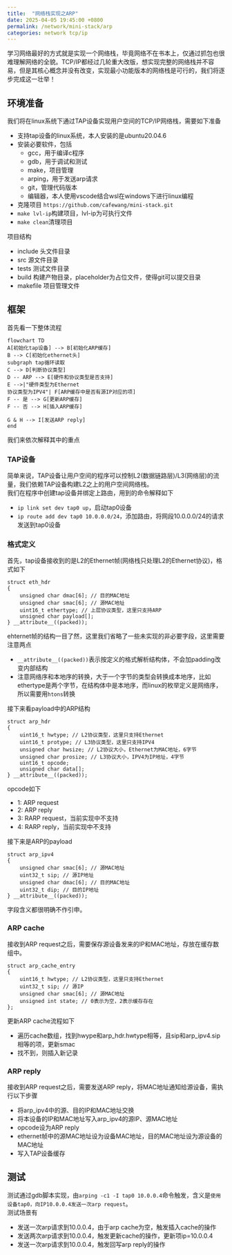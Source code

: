 ```yaml
---
title:  "网络栈实现之ARP"
date: 2025-04-05 19:45:00 +0800
permalink: /network/mini-stack/arp
categories: network tcp/ip
---
```


学习网络最好的方式就是实现一个网络栈，毕竟网络不在书本上，仅通过抓包也很难理解网络的全貌。TCP/IP都经过几轮重大改版，想实现完整的网络栈并不容易，但是其核心概念并没有改变，实现最小功能版本的网络栈是可行的，我们将逐步完成这一壮举！
## 环境准备
我们将在linux系统下通过TAP设备实现用户空间的TCP/IP网络栈，需要如下准备
+ 支持tap设备的linux系统，本人安装的是ubuntu20.04.6
+ 安装必要软件，包括
  + gcc，用于编译c程序
  + gdb，用于调试和测试
  + make，项目管理
  + arping，用于发送arp请求
  + git，管理代码版本
  + 编辑器，本人使用vscode结合wsl在windows下进行linux编程
+ 克隆项目 `https://github.com/cafewang/mini-stack.git`
+ `make lvl-ip`构建项目，lvl-ip为可执行文件
+ `make clean`清理项目

项目结构
+ include 头文件目录
+ src 源文件目录
+ tests 测试文件目录
+ build 构建产物目录，placeholder为占位文件，使得git可以提交目录
+ makefile 项目管理文件

## 框架
首先看一下整体流程

```mermaid
flowchart TD
A[初始化tap设备] --> B[初始化ARP缓存]
B --> C[初始化ethernet头]
subgraph tap循环读取
C --> D[判断协议类型]
D -- ARP --> E[硬件和协议类型是否支持]
E -->|"硬件类型为Ethernet
协议类型为IPV4"| F[ARP缓存中是否有源IP对应的项]
F -- 是 --> G[更新ARP缓存]
F -- 否 --> H[插入ARP缓存]

G & H --> I[发送ARP reply]
end
```

我们来依次解释其中的重点

### TAP设备
简单来说，TAP设备让用户空间的程序可以控制L2(数据链路层)/L3(网络层)的流量，我们依赖TAP设备构建L2之上的用户空间网络栈。  
我们在程序中创建tap设备并绑定上路由，用到的命令解释如下
+ `ip link set dev tap0 up`，启动tap0设备
+ `ip route add dev tap0 10.0.0.0/24`，添加路由，将网段10.0.0.0/24的请求发送到tap0设备

### 格式定义
首先，tap设备接收到的是L2的Ethernet帧(网络栈只处理L2的Ethernet协议)，格式如下

```text
struct eth_hdr 
{
    unsigned char dmac[6]; // 目的MAC地址
    unsigned char smac[6]; // 源MAC地址
    uint16_t ethertype; // 上层协议类型，这里只支持ARP
    unsigned char payload[];
} __attribute__((packed));
```
ehternet帧的结构一目了然，这里我们省略了一些未实现的非必要字段，这里需要注意两点
+ `__attribute__((packed))`表示按定义的格式解析结构体，不会加padding改变内部结构
+ 注意网络序和本地序的转换，大于一个字节的类型会转换成本地序，比如ethertype是两个字节，在结构体中是本地序，而linux的枚举定义是网络序，所以需要用`htons`转换

接下来看payload中的ARP结构
```text
struct arp_hdr
{
    uint16_t hwtype; // L2协议类型，这里只支持Ethernet
    uint16_t protype; // L3协议类型，这里只支持IPV4
    unsigned char hwsize; // L2协议大小，Ethernet为MAC地址，6字节
    unsigned char prosize; // L3协议大小，IPV4为IP地址，4字节
    uint16_t opcode;
    unsigned char data[];
} __attribute__((packed));
```
opcode如下
+ 1: ARP request
+ 2: ARP reply
+ 3: RARP request，当前实现中不支持
+ 4: RARP reply，当前实现中不支持

接下来是ARP的payload
```text
struct arp_ipv4
{
    unsigned char smac[6]; // 源MAC地址
    uint32_t sip; // 源IP地址
    unsigned char dmac[6]; // 目的MAC地址
    uint32_t dip; // 目的IP地址
} __attribute__((packed));
```
字段含义都很明确不作引申。

### ARP cache
接收到ARP request之后，需要保存源设备发来的IP和MAC地址，存放在缓存数组中。
```text
struct arp_cache_entry
{
    uint16_t hwtype; // L2协议类型，这里只支持Ethernet
    uint32_t sip; // 源IP
    unsigned char smac[6]; // 源MAC地址
    unsigned int state; // 0表示为空，2表示缓存存在
};
```

更新ARP cache流程如下
+ 遍历cache数组，找到hwype和arp_hdr.hwtype相等，且sip和arp_ipv4.sip相等的项，更新smac
+ 找不到，则插入新记录

### ARP reply
接收到ARP request之后，需要发送ARP reply，将MAC地址通知给源设备，需执行以下步骤
+ 将arp_ipv4中的源、目的IP和MAC地址交换
+ 将本设备的IP和MAC地址写入arp_ipv4的源IP、源MAC地址
+ opcode设为ARP reply
+ ethernet帧中的源MAC地址设为设备MAC地址，目的MAC地址设为源设备的MAC地址
+ 写入TAP设备缓存

## 测试
测试通过gdb脚本实现，由`arping -c1 -I tap0 10.0.0.4`命令触发，含义是`使用设备tap0，向IP10.0.0.4发送一次arp request`。  
测试场景有
+ 发送一次arp请求到10.0.0.4，由于arp cache为空，触发插入cache的操作
+ 发送两次arp请求到10.0.0.4，触发更新cache的操作，更新项ip=10.0.0.4
+ 发送一次arp请求到10.0.0.4，触发回写arp reply的操作